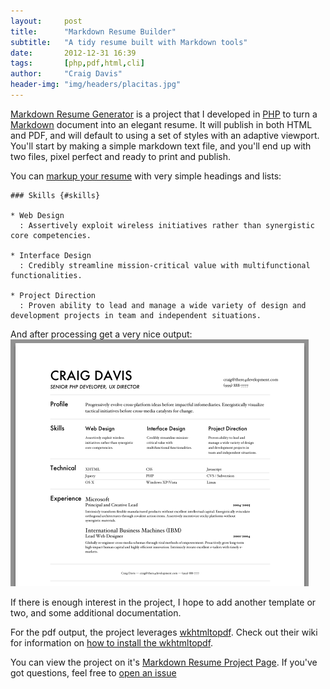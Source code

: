 ```yaml
---
layout:     post
title:      "Markdown Resume Builder"
subtitle:   "A tidy resume built with Markdown tools"
date:       2012-12-31 16:39
tags:       [php,pdf,html,cli]
author:     "Craig Davis"
header-img: "img/headers/placitas.jpg"
---
```


[Markdown Resume Generator][project] is a project that I developed in [PHP][php]
to turn a [Markdown][md] document into an elegant resume. It will publish in both
HTML and PDF, and will default to using a set of styles with an adaptive
viewport. You'll start by making a simple markdown text file, and you'll
end up with two files, pixel perfect and ready to print and publish.

You can [markup your resume][sample_md] with very simple headings and lists:


    ### Skills {#skills}

    * Web Design
      : Assertively exploit wireless initiatives rather than synergistic core competencies.

    * Interface Design
      : Credibly streamline mission-critical value with multifunctional functionalities.

    * Project Direction
      : Proven ability to lead and manage a wide variety of design and development projects in team and independent situations.


And after processing get a very nice output:
![Sample Resume Output](/img/posts/resume-sample.png)

If there is enough interest in the project, I hope to add another template or
two, and some additional documentation.

For the pdf output, the project leverages
[wkhtmltopdf][wkhtmltopdf]. Check out their wiki for information on
[how to install the wkhtmltopdf][pdf_installer].

You can view the project on it's
[Markdown Resume Project Page][project]. If you've got questions, feel free to
[open an issue][issues]

[project]: http://there4development.com/markdown-resume
[issues]: http://there4development.com/markdown-resume/issues
[md]: http://daringfireball.net/projects/markdown
[php]: http://www.php.net
[sample_md]: https://raw.github.com/there4/markdown-resume/master/resume/sample.md
[wkhtmltopdf]: https://code.google.com/p/wkhtmltopdf
[pdf_installer]: https://github.com/pdfkit/pdfkit/wiki/Installing-WKHTMLTOPDF
[brew]: http://mxcl.github.com/homebrew

